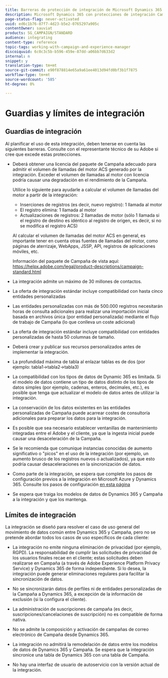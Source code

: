 ```yaml
---
title: Barreras de protección de integración de Microsoft Dynamics 365
description: Microsoft Dynamics 365 con protecciones de integración Campaign Standard
page-status-flag: never-activated
uuid: ed6c1b76-87f7-4d23-b5e2-0765297a905c
contentOwner: sauviat
products: SG_CAMPAIGN/STANDARD
audience: integrating
content-type: reference
topic-tags: working-with-campaign-and-experience-manager
discoiquuid: 6c0c3c5b-b596-459e-87dd-a06bb7d633d2
internal: n
snippet: y
translation-type: tm+mt
source-git-commit: e90f878814e65a9a61ee4013d94fd0bf3b1f7875
workflow-type: tm+mt
source-wordcount: '585'
ht-degree: 0%

---
```



# Guardias y límites de integración

## Guardias de integración

Al planificar el uso de esta integración, deben tenerse en cuenta las siguientes barreras. Consulte con el representante técnico de su Adobe si cree que excede estas protecciones.

* Deberá obtener una licencia del paquete de Campaña adecuado para admitir el volumen de llamadas del motor ACS generado por la integración. Exceder el volumen de llamadas al motor con licencia podría causar una degradación en el rendimiento de la Campaña.

   Utilice lo siguiente para ayudarle a calcular el volumen de llamadas del motor a partir de la integración:

   * Inserciones de registros (es decir, nuevo registro): 1 llamada al motor
   * El registro elimina: 1 llamada al motor
   * Actualizaciones de registros: 2 llamadas de motor (sólo 1 llamada si el registro de destino es idéntico al registro de origen, es decir, si no se modifica el registro ACS)

   Al calcular el volumen de llamadas del motor ACS en general, es importante tener en cuenta otras fuentes de llamadas del motor, como páginas de aterrizaje, WebApps, JSSP, API, registros de aplicaciones móviles, etc.

   Información del paquete de Campaña de vista aquí: https://helpx.adobe.com/legal/product-descriptions/campaign-standard.html

* La integración admite un máximo de 30 millones de contactos.

* La oferta de integración estándar incluye compatibilidad con hasta cinco entidades personalizadas

* Las entidades personalizadas con más de 500.000 registros necesitarán horas de consulta adicionales para realizar una importación inicial basada en archivos única (por entidad personalizada) mediante el flujo de trabajo de Campaña (lo que conlleva un coste adicional)

* La oferta de integración estándar incluye compatibilidad con entidades personalizadas de hasta 50 columnas de tamaño.

* Deberá crear y publicar sus recursos personalizados antes de implementar la integración.

* La profundidad máxima de tabla al enlazar tablas es de dos (por ejemplo: tabla1->tabla2->tabla3)

* La compatibilidad con los tipos de datos de Dynamic 365 es limitada. Si el modelo de datos contiene un tipo de datos distinto de los tipos de datos simples (por ejemplo, cadenas, enteros, decimales, etc.), es posible que tenga que actualizar el modelo de datos antes de utilizar la integración.

* La conservación de los datos existentes en las entidades personalizadas de Campaña puede acarrear costes de consultoría adicionales para preparar los datos para la integración.

* Es posible que sea necesario establecer ventanillas de mantenimiento integradas entre el Adobe y el cliente, ya que la ingesta inicial puede causar una desaceleración de la Campaña.

* Se le recomienda que comunique instancias conocidas de aumento significativo o &quot;picos&quot; en el uso de la integración (por ejemplo, un aumento brusco de los registros nuevos o actualizados), ya que esto podría causar desaceleraciones en la sincronización de datos.

* Como parte de la integración, se espera que complete los pasos de configuración previos a la integración en Microsoft Azure y Dynamics 365. Consulte los pasos de configuración [en esta página](../../integrating/using/configure-microsoft-dynamics-365-for-campaign-integration.md)

* Se espera que traiga los modelos de datos de Dynamics 365 y Campaña a la integración y que los mantenga.

## Límites de integración

La integración se diseñó para resolver el caso de uso general del movimiento de datos común entre Dynamics 365 y Campaña, pero no se pretende abordar todos los casos de uso específicos de cada cliente:

* La integración no emite ninguna eliminación de privacidad (por ejemplo, RGPD). La responsabilidad de cumplir las solicitudes de privacidad de los usuarios finales recae en el cliente; estas solicitudes deben realizarse en Campaña (a través de Adobe Experience Platform Privacy Service) y Dynamics 365 de forma independiente. Si lo desea, la integración puede generar eliminaciones regulares para facilitar la sincronización de datos.

* No se sincronizarán datos de perfiles ni de entidades personalizadas de la Campaña a Dynamics 365, a excepción de la información de exclusión (si la configura el cliente).

* La administración de suscripciones de campaña (es decir, suscripciones/cancelaciones de suscripción) no es compatible de forma nativa.

* No se admite la composición y activación de campañas de correo electrónico de Campaña desde Dynamics 365.

* La integración no admitirá la remodelación de datos entre los modelos de datos de Dynamics 365 y Campaña. Se espera que la integración sincronice una tabla de Dynamics 365 con una tabla de Campaña.

* No hay una interfaz de usuario de autoservicio con la versión actual de la integración.
